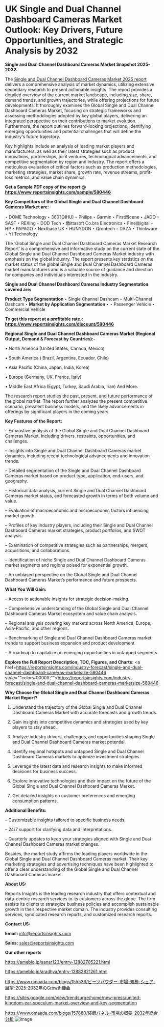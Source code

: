 # UK Single and Dual Channel Dashboard Cameras Market Outlook: Key Drivers, Future Opportunities, and Strategic Analysis by 2032

<strong>Single and Dual Channel Dashboard Cameras Market Snapshot 2025-2032:</strong>

The <a href=https://www.reportsinsights.com/sample/580446>Single and Dual Channel Dashboard Cameras Market 2025 report</a> delivers a comprehensive analysis of market dynamics, utilizing extensive secondary research to present actionable insights. The report provides a detailed overview of the current market landscape, including size, share, demand trends, and growth trajectories, while offering projections for future developments. It thoroughly examines the Global Single and Dual Channel Dashboard Cameras Market, focusing on strategic frameworks and assessing methodologies adopted by key global players, delivering an integrated perspective on their contributions to market evolution. Furthermore, the report outlines forward-looking projections, identifying emerging opportunities and potential challenges that will define the industry's future trajectory.

Key highlights include an analysis of leading market players and manufacturers, as well as their latest strategies such as product innovations, partnerships, joint ventures, technological advancements, and competitive segmentation by region and industry. The report offers a meticulous evaluation of critical factors such as production methodologies, marketing strategies, market share, growth rate, revenue streams, profit-loss metrics, and value chain dynamics.

<strong>Get a Sample PDF copy of the report @ <a href=https://www.reportsinsights.com/sample/580446 style=color:#0000ff;>https://www.reportsinsights.com/sample/580446</a></strong>

<strong>Key Competitors of the Global Single and Dual Channel Dashboard Cameras Market are:</strong>

‣ DOME Technology
‣ 360?QIHU)
‣ Philips
‣ Garmin
‣ First燬cene
‣ JADO
‣ SAST
‣ REXing
‣ DOD Tech
‣ 燩ittasoft Co.bra Electronics
‣ Fine燚igital
‣ HP
‣ PAPAGO
‣ Nextbase UK
‣ HUNYDON
‣ Qrontech
‣ DAZA
‣ Thinkware
‣ YI Technology

The ‘Global Single and Dual Channel Dashboard Cameras Market Research Report’ is a comprehensive and informative study on the current state of the Global Single and Dual Channel Dashboard Cameras Market industry with emphasis on the global industry. The report presents key statistics on the market status of the global Single and Dual Channel Dashboard Cameras market manufacturers and is a valuable source of guidance and direction for companies and individuals interested in the industry.

<strong>Single and Dual Channel Dashboard Cameras Industry Segmentation covered are:</strong>

<strong>Product Type Segmentation</strong>
‣
Single Channel Dashcam
‣ Multi-Channel Dashcam
‣ 
<strong>Market by Application Segmentation</strong>
‣
‣  Passenger Vehicle
‣ Commercial Vehicle

<strong>To get this report at a profitable rate.: <a href=https://www.reportsinsights.com/discount/580446 style=color:#0000ff;>https://www.reportsinsights.com/discount/580446</a></strong>

<strong>Regional Single and Dual Channel Dashboard Cameras Market (Regional Output, Demand &amp; Forecast by Countries):-</strong>

• North America (United States, Canada, Mexico)

• South America ( Brazil, Argentina, Ecuador, Chile)

• Asia Pacific (China, Japan, India, Korea)

• Europe (Germany, UK, France, Italy)

• Middle East Africa (Egypt, Turkey, Saudi Arabia, Iran) And More.

The research report studies the past, present, and future performance of the global market. The report further analyzes the present competitive scenario, prevalent business models, and the likely advancements in offerings by significant players in the coming years.

<strong>Key Features of the Report:</strong>

– Exhaustive analysis of the Global Single and Dual Channel Dashboard Cameras Market, including drivers, restraints, opportunities, and challenges.

– Insights into Single and Dual Channel Dashboard Cameras market dynamics, including recent technological advancements and innovation trends.

– Detailed segmentation of the Single and Dual Channel Dashboard Cameras market based on product type, application, end-users, and geography.

– Historical data analysis, current Single and Dual Channel Dashboard Cameras market status, and forecasted growth in terms of both volume and value.

– Evaluation of macroeconomic and microeconomic factors influencing market growth.

– Profiles of key industry players, including their Single and Dual Channel Dashboard Cameras market strategies, product portfolios, and SWOT analysis.

– Examination of competitive strategies such as partnerships, mergers, acquisitions, and collaborations.

– Identification of niche Single and Dual Channel Dashboard Cameras market segments and regions poised for exponential growth.

– An unbiased perspective on the Global Single and Dual Channel Dashboard Cameras Market’s performance and future prospects.

<strong>What You Will Gain:</strong>

– Access to actionable insights for strategic decision-making.

– Comprehensive understanding of the Global Single and Dual Channel Dashboard Cameras Market ecosystem and value chain analysis.

– Regional analysis covering key markets across North America, Europe, Asia-Pacific, and other regions.

– Benchmarking of Single and Dual Channel Dashboard Cameras market trends to support business expansion and product development.

– A roadmap to capitalize on emerging opportunities in untapped segments.

<strong>Explore the Full Report Description, TOC, Figures, and Charts:</strong>
<a href=https://reportsinsights.com/industry-forecast/single-and-dual-channel-dashboard-cameras-marketsize-580446 style=""color:#0000ff;"">https://reportsinsights.com/industry-forecast/single-and-dual-channel-dashboard-cameras-marketsize-580446</a>

<strong>Why Choose the Global Single and Dual Channel Dashboard Cameras Market Report?</strong>

1. Understand the trajectory of the Global Single and Dual Channel Dashboard Cameras Market with accurate forecasts and growth trends.

2. Gain insights into competitive dynamics and strategies used by key players to stay ahead.

3. Analyze industry drivers, challenges, and opportunities shaping Single and Dual Channel Dashboard Cameras market potential.

4. Identify regional hotspots and untapped Single and Dual Channel Dashboard Cameras markets to optimize investment strategies.

5. Leverage the latest data and research insights to make informed decisions for business success.

6. Explore innovative technologies and their impact on the future of the Global Single and Dual Channel Dashboard Cameras Market.

7. Get detailed insights on customer preferences and emerging consumption patterns.

<strong>Additional Benefits:</strong>

– Customizable insights tailored to specific business needs.

– 24/7 support for clarifying data and interpretations.

– Quarterly updates to keep your strategies aligned with Single and Dual Channel Dashboard Cameras market changes.

Besides, the market study affirms the leading players worldwide in the Global Single and Dual Channel Dashboard Cameras market. Their key marketing strategies and advertising techniques have been highlighted to offer a clear understanding of the Global Single and Dual Channel Dashboard Cameras market.

<strong><strong>About US</strong>:</strong>

Reports Insights is the leading research industry that offers contextual and data-centric research services to its customers across the globe. The firm assists its clients to strategize business policies and accomplish sustainable growth in their respective market domain. The industry provides consulting services, syndicated research reports, and customized research reports.

<strong>Contact US:</strong>

<p class=><b>Email:</b> <a href=mailto:info@reportsinsights.com>info@reportsinsights.com</a></p>
<p class=><b>Sales:</b> <a href=mailto:sales@reportsinsights.com>sales@reportsinsights.com</a></p>

<strong>Our other reports</strong>

<a href=https://ameblo.jp/aanar123/entry-12882705221.html>https://ameblo.jp/aanar123/entry-12882705221.html</a>

<a href=https://ameblo.jp/aradhya/entry-12882821261.html>https://ameblo.jp/aradhya/entry-12882821261.html</a>

<a href=https://www.omaada.com/blogs/155536/ビーツパウダー-市場-規模-シェア-展望-2025-2032年のGrowth機会>https://www.omaada.com/blogs/155536/ビーツパウダー-市場-規模-シェア-展望-2025-2032年のGrowth機会</a>

<a href=https://sites.google.com/view/trendsurge/home/new-press/united-kingdom-ear-speculum-market-overview-and-key-segmentation>https://sites.google.com/view/trendsurge/home/new-press/united-kingdom-ear-speculum-market-overview-and-key-segmentation</a>

<a href=https://www.omaada.com/blogs/157880/装飾パネル-市場の概要-2032年総合分析>https://www.omaada.com/blogs/157880/装飾パネル-市場の概要-2032年総合分析</a>
![image](https://github.com/user-attachments/assets/21acef10-6e47-441e-8f8b-64240c1f60f0)
